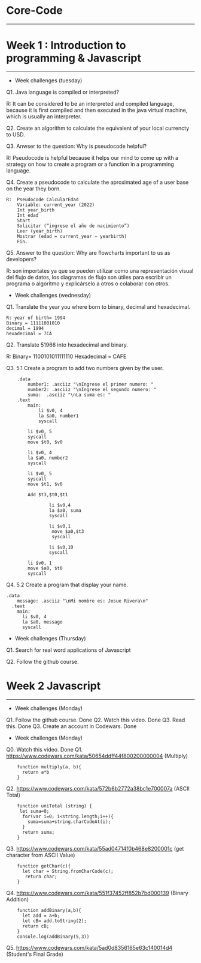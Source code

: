 # Core-Code
---
# Week 1 : Introduction to programming & Javascript
---
* Week challenges (tuesday)

Q1.  Java language is compiled or interpreted?

R: It can be considered to be an interpreted and compiled language,
because it is first compiled and then executed in the java virtual machine, which is usually an interpreter.

Q2. Create an algorithm to calculate the equivalent of your local currencty to USD.


Q3. Anwser to the question: Why is pseudocode helpful?

R: Pseudocode is helpful because it helps our mind to come up with a strategy 
on how to create a program or a function in a programming language.

Q4. Create a pseudocode to calculate the aproximated age of a user base on the year they born.
```
R:  Pseudocode CalcularEdad
    Variable: current_year (2022)
    Int year_birth
    Int edad
    Start
    Solicitar (“ingrese el año de nacimiento”)
    Leer (year_birth)
    Mostrar (edad = current_year – yearbirth)
    Fin.
```
Q5. Answer to the question: Why are flowcharts important to us as developers?

R: son importates ya que se pueden utilizar como una representación visual del flujo de datos,
los diagramas de flujo son útiles para escribir un programa o algoritmo y explicárselo a otros o colaborar con otros.


* Week challenges (wednesday)

Q1. Translate the year you where born to binary, decimal and hexadecimal.
```
R: year of birth= 1994
Binary = 11111001010
decimal = 1994
hexadecimal = 7CA
```
Q2. Translate 51966 into hexadecimal and binary.

R: Binary= 1100101011111110
Hexadecimal = CAFE

Q3. 5.1 Create a program to add two numbers given by the user.
```
	.data
		number1: .asciiz "\nIngrese el primer numero: "
		number2: .asciiz "\nIngrese el segundo numero: "
		suma:  .asciiz "\nLa suma es: "
	.text
		main:
			li $v0, 4
			la $a0, number1
			syscall

		li $v0, 5
		syscall
		move $t0, $v0

		li $v0, 4
		la $a0, number2
		syscall

		li $v0, 5
		syscall
		move $t1, $v0

		Add $t3,$t0,$t1

                li $v0,4 
                la $a0, suma
                syscall

                li $v0,1
                 move $a0,$t3 
                 syscall

                li $v0,10 
                syscall

		li $v0, 1
		move $a0, $t0
		syscall
```
Q4. 5.2 Create a program that display your name.
```
.data
    message: .asciiz "\nMi nombre es: Josue Rivera\n"
  .text
    main:
      li $v0, 4
      la $a0, message
      syscall
```

* Week challenges (Thursday)

Q1. Search for real word applications of Javascript

Q2. Follow the github course.

# Week 2 Javascript
---
* Week challenges (Monday)

Q1. Follow the github course. Done
Q2. Watch this video. Done
Q3. Read this. Done
Q3. Create an account in Codewars. Done

* Week challenges (Monday)

Q0. Watch this video. Done
Q1. https://www.codewars.com/kata/50654ddff44f800200000004 (Multiply)
```
	function multiply(a, b){
	  return a*b
	}
```
Q2. https://www.codewars.com/kata/572b6b2772a38bc1e700007a (ASCII Total)
```	
	function uniTotal (string) {
	 let suma=0;
	  for(var i=0; i<string.length;i++){
	    suma=suma+string.charCodeAt(i);
	  }
	  return suma;
	}
```
	
Q3. https://www.codewars.com/kata/55ad04714f0b468e8200001c  (get character from ASCII Value)
```
	function getChar(c){
	  let char = String.fromCharCode(c);
	   return char;
	}
```

Q4. https://www.codewars.com/kata/551f37452ff852b7bd000139  (Binary Addition)
```
	function addBinary(a,b){
	  let add = a+b;
	  let cB= add.toString(2);
	  return cB;
	}
	console.log(addBinary(5,3))
```
Q5. https://www.codewars.com/kata/5ad0d8356165e63c140014d4 (Student's Final Grade)
	




